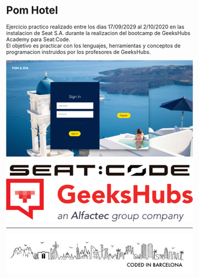 # Pom Hotel

Ejercicio practico realizado entre los dias 17/09/2029 al 2/10/2020 en las instalacion de Seat S.A. durante la realizacion del bootcamp de GeeksHubs Academy para Seat:Code.  
El objetivo es practicar con los lenguajes, herramientas y conceptos de programacion instruidos por los profesores de GeeksHubs.


![Coded in Barcelona](img/signin.png "Coded in Barcelona")

![Seat:Code](img/SeatCode.png "Coded in Barcelona")
![Seat:Code](img/geekshubs.png "Coded in Barcelona")

---
![Coded in Barcelona](img/codedinbcn.png "Coded in Barcelona")
<!-- Regalito https://www.youtube.com/watch?v=Y6A_Czw8TFU -->

